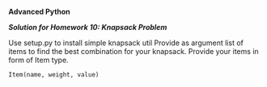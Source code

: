 **Advanced Python**

**_Solution for Homework 10: Knapsack Problem_**


Use setup.py to install simple knapsack util
Provide as argument list of items to find the best
combination for your knapsack.
Provide your items in form of Item type.

`Item(name, weight, value)`
